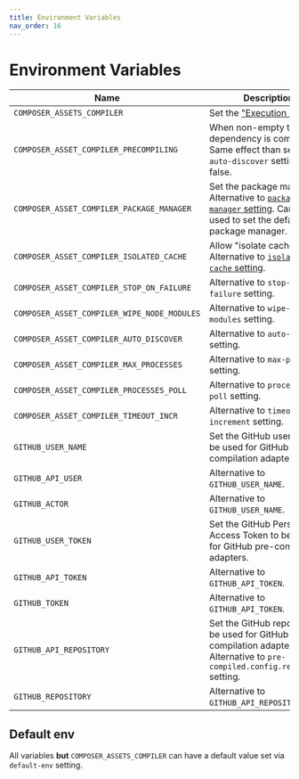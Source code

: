 ```yaml
---
title: Environment Variables
nav_order: 16
---
```


# Environment Variables

| Name                                        | Description                                                                                                                                  |
|---------------------------------------------|----------------------------------------------------------------------------------------------------------------------------------------------|
| `COMPOSER_ASSETS_COMPILER`                  | Set the ["Execution mode"](./008-Execution_Mode.md).                                                                                         |
| `COMPOSER_ASSET_COMPILER_PRECOMPILING`      | When non-empty tells no dependency is compiled. Same effect than setting `auto-discover` setting to false.                                   |
| `COMPOSER_ASSET_COMPILER_PACKAGE_MANAGER`   | Set the package manager. Alternative to [`package-manager` setting](005-Package_Manager.md). Can be used to set the default package manager. |
| `COMPOSER_ASSET_COMPILER_ISOLATED_CACHE`    | Allow "isolate cache" mode. Alternative to [`isolated-cache` setting](./012-Isolated_Cache.md).                                              |
| `COMPOSER_ASSET_COMPILER_STOP_ON_FAILURE`   | Alternative to `stop-on-failure` setting.                                                                                                    |
| `COMPOSER_ASSET_COMPILER_WIPE_NODE_MODULES` | Alternative to `wipe-node-modules` setting.                                                                                                  |
| `COMPOSER_ASSET_COMPILER_AUTO_DISCOVER`     | Alternative to `auto-discover` setting.                                                                                                      |
| `COMPOSER_ASSET_COMPILER_MAX_PROCESSES`     | Alternative to `max-processes` setting.                                                                                                      |
| `COMPOSER_ASSET_COMPILER_PROCESSES_POLL`    | Alternative to `processes-poll` setting.                                                                                                     |
| `COMPOSER_ASSET_COMPILER_TIMEOUT_INCR`      | Alternative to `timeout-increment` setting.                                                                                                  |
| `GITHUB_USER_NAME`                          | Set the GitHub user name to be used for GitHub pre-compilation adapters.                                                                     |
| `GITHUB_API_USER`                           | Alternative to `GITHUB_USER_NAME`.                                                                                                           |
| `GITHUB_ACTOR`                              | Alternative to `GITHUB_USER_NAME`.                                                                                                           |
| `GITHUB_USER_TOKEN`                         | Set the GitHub Personal Access Token to be used for GitHub pre-compilation adapters.                                                         |
| `GITHUB_API_TOKEN`                          | Alternative to `GITHUB_API_TOKEN`.                                                                                                           |
| `GITHUB_TOKEN`                              | Alternative to `GITHUB_API_TOKEN`.                                                                                                           |
| `GITHUB_API_REPOSITORY`                     | Set the GitHub repository to be used for GitHub pre-compilation adapters. Alternative to `pre-compiled.config.repository` setting.           |
| `GITHUB_REPOSITORY`                         | Alternative to `GITHUB_API_REPOSITORY`.                                                                                                      |

## Default env

All variables **but** `COMPOSER_ASSETS_COMPILER` can have a default value set via `default-env` setting.
